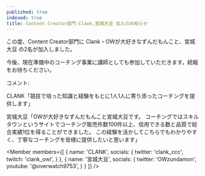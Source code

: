```yaml
---
published: true
indexed: true
title: Content Creator部門-Clank,宮城大豆 加入のお知らせ
---
```


<script>
	import Member from '$lib/components/news/util/Member.svelte';
</script>

この度、Content Creator部門に Clank・OWが大好きなずんだもんこと、宮城大豆 の2名が加入しました。

今後、現在準備中のコーチング事業に講師としても参加していただきます。続報をお待ちください。

コメント:

CLANK「競技で培った知識と経験をもとに1人1人に寄り添ったコーチングを提供します」

宮城大豆「OWが大好きなずんだもんこと宮城大豆です。
コーチングではスキルタウンというサイトでコーチング販売件数100件以上、信用できる数と品質で総合実績1位を得ることができました。
この経験を活かしてこちらでもわかりやすく、丁寧なコーチングを皆様に提供したいと思います」

<Member members={[
	{
		name: 'CLANK',
		socials: {
			twitter: 'clank_ccc',
			twitch: 'clank_owl',
		}
	},
	{
		name: '宮城大豆',
		socials: {
			twitter: 'OWzundamon',
			youtube: '@overwatch9753',
		}
	}
]} />
